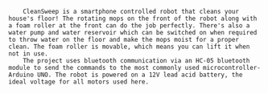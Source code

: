 		CleanSweep is a smartphone controlled robot that cleans your house's floor! The rotating mops on the front of the robot along with a foam roller at the front can do the job perfectly. There's also a water pump and water reservoir which can be switched on when required to throw water on the floor and make the mops moist for a proper clean. The foam roller is movable, which means you can lift it when not in use.
		The project uses bluetooth communication via an HC-05 bluetooth module to send the commands to the most commonly used microcontroller- Arduino UNO. The robot is powered on a 12V lead acid battery, the ideal voltage for all motors used here.
